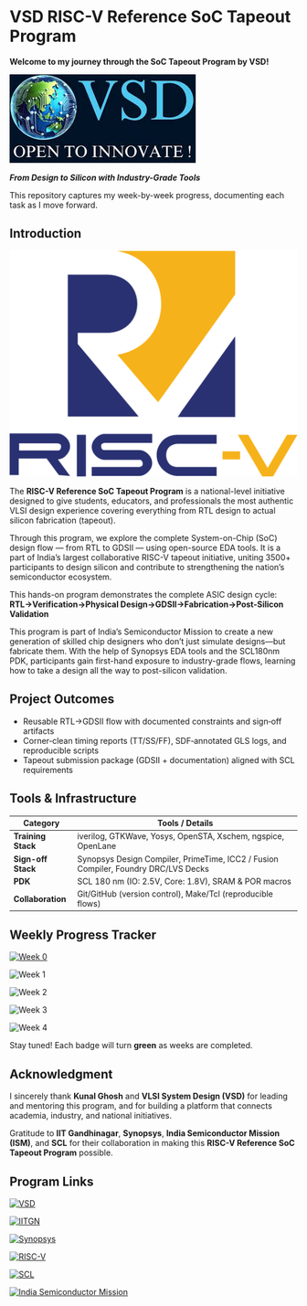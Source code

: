 # **VSD RISC-V Reference SoC Tapeout Program**

**Welcome to my journey through the SoC Tapeout Program by VSD!**

![App Screenshot](https://github.com/itsharshschoice/VSD-RISC-V-Reference-SoC-Tapeout-Program/blob/main/Images/vsd_logo.jpg?raw=true)

***From Design to Silicon with Industry-Grade Tools***

This repository captures my week-by-week progress, documenting each task as I move forward.

## **Introduction**  

![App Screenshot](https://github.com/itsharshschoice/VSD-RISC-V-Reference-SoC-Tapeout-Program/blob/main/Images/risc-v-seeklogo.png?raw=true)

The **RISC-V Reference SoC Tapeout Program** is a national-level initiative designed to give students, educators, and professionals the most authentic VLSI design experience covering everything from RTL design to actual silicon fabrication (tapeout).  

Through this program, we explore the complete System-on-Chip (SoC) design flow — from RTL to GDSII — using open-source EDA tools. It is a part of India’s largest collaborative RISC-V tapeout initiative, uniting 3500+ participants to design silicon and contribute to strengthening the nation’s semiconductor ecosystem.

This hands-on program demonstrates the complete ASIC design cycle:  
**RTL→Verification→Physical Design→GDSII→Fabrication→Post-Silicon Validation**

This program is part of India’s Semiconductor Mission to create a new generation of skilled chip designers who don’t just simulate designs—but fabricate them. With the help of Synopsys EDA tools and the SCL180nm PDK, participants gain first-hand exposure to industry-grade flows, learning how to take a design all the way to post-silicon validation. 


## Project Outcomes  
- Reusable RTL→GDSII flow with documented constraints and sign‑off artifacts 
- Corner‑clean timing reports (TT/SS/FF), SDF‑annotated GLS logs, and reproducible scripts  
- Tapeout submission package (GDSII + documentation) aligned with SCL requirements 

## Tools & Infrastructure

| Category              | Tools / Details |
|------------------------|-----------------|
| **Training Stack**  | iverilog, GTKWave, Yosys, OpenSTA, Xschem, ngspice, OpenLane |
| **Sign-off Stack**  | Synopsys Design Compiler, PrimeTime, ICC2 / Fusion Compiler, Foundry DRC/LVS Decks |
| **PDK**             | SCL 180 nm (IO: 2.5V, Core: 1.8V), SRAM & POR macros |
| **Collaboration**   | Git/GitHub (version control), Make/Tcl (reproducible flows) | 

## **Weekly Progress Tracker**

[![Week 0](https://img.shields.io/badge/Week%200-Setup-success?style=flat-square)](https://github.com/itsharshschoice/VSD-RISC-V-Reference-SoC-Tapeout-Program/tree/main/Week%200)

![Week 1](https://img.shields.io/badge/Week%201-Upcoming-lightgrey?style=flat-square)

![Week 2](https://img.shields.io/badge/Week%202-Upcoming-lightgrey?style=flat-square)

![Week 3](https://img.shields.io/badge/Week%203-Upcoming-lightgrey?style=flat-square)

![Week 4](https://img.shields.io/badge/Week%204-Upcoming-lightgrey?style=flat-square)

Stay tuned! Each badge will turn **green** as weeks are completed.  

## **Acknowledgment**

I sincerely thank **Kunal Ghosh** and **VLSI System Design (VSD)** for leading and mentoring this program, and for building a platform that connects academia, industry, and national initiatives.  

Gratitude to **IIT Gandhinagar**, **Synopsys**, **India Semiconductor Mission (ISM)**, and **SCL** for their collaboration in making this **RISC-V Reference SoC Tapeout Program** possible.


## **Program Links**

[![VSD](https://img.shields.io/badge/VSD%20Open%20to%20Innovate-Official%20Website-blue?style=flat-square)](https://www.vlsisystemdesign.com/) 

[![IITGN](https://img.shields.io/badge/IIT%20Gandhinagar-Official%20Website-red?style=flat-square)](https://iitgn.ac.in/)  

[![Synopsys](https://img.shields.io/badge/Synopsys%20EDA%20Suite-Official%20Website-purple?style=flat-square)](https://www.synopsys.com/)  

[![RISC-V](https://img.shields.io/badge/RISC--V-Official%20Website-green?style=flat-square)](https://riscv.org/)

[![SCL](https://img.shields.io/badge/SCL-Official%20Website-navy?style=flat-square)](https://www.scl.gov.in/)  

[![India Semiconductor Mission](https://img.shields.io/badge/India%20Semiconductor%20Mission-Official%20Website-yellow?style=flat-square)](https://www.meity.gov.in/semiconductor-mission)
